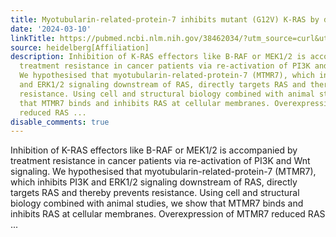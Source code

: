 ```yaml
---
title: Myotubularin-related-protein-7 inhibits mutant (G12V) K-RAS by direct interaction
date: '2024-03-10'
linkTitle: https://pubmed.ncbi.nlm.nih.gov/38462034/?utm_source=curl&utm_medium=rss&utm_campaign=pubmed-2&utm_content=1FakS-2QOkCT8HsMOQP1bCRQ4YzyumYOmxmF0moLsQ3dFB1E9V&fc=20220326224207&ff=20240311180654&v=2.18.0.post9+e462414
source: heidelberg[Affiliation]
description: Inhibition of K-RAS effectors like B-RAF or MEK1/2 is accompanied by
  treatment resistance in cancer patients via re-activation of PI3K and Wnt signaling.
  We hypothesised that myotubularin-related-protein-7 (MTMR7), which inhibits PI3K
  and ERK1/2 signaling downstream of RAS, directly targets RAS and thereby prevents
  resistance. Using cell and structural biology combined with animal studies, we show
  that MTMR7 binds and inhibits RAS at cellular membranes. Overexpression of MTMR7
  reduced RAS ...
disable_comments: true
---
```

Inhibition of K-RAS effectors like B-RAF or MEK1/2 is accompanied by treatment resistance in cancer patients via re-activation of PI3K and Wnt signaling. We hypothesised that myotubularin-related-protein-7 (MTMR7), which inhibits PI3K and ERK1/2 signaling downstream of RAS, directly targets RAS and thereby prevents resistance. Using cell and structural biology combined with animal studies, we show that MTMR7 binds and inhibits RAS at cellular membranes. Overexpression of MTMR7 reduced RAS ...